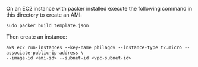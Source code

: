 On an EC2 instance with packer installed execute the following command in this directory to
create an AMI:

```
sudo packer build template.json
```

Then create an instance:

```
aws ec2 run-instances --key-name philagov --instance-type t2.micro --associate-public-ip-address \
--image-id <ami-id> --subnet-id <vpc-subnet-id>
```
